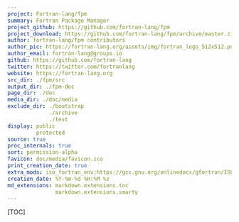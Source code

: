 ```yaml
---
project: Fortran-lang/fpm
summary: Fortran Package Manager
project_github: https://github.com/fortran-lang/fpm
project_download: https://github.com/fortran-lang/fpm/archive/master.zip
author: fortran-lang/fpm contributors
author_pic: https://fortran-lang.org/assets/img/fortran_logo_512x512.png
author_email: fortran-lang@groups.io
github: https://github.com/fortran-lang
twitter: https://twitter.com/fortranlang
website: https://fortran-lang.org
src_dir: ./fpm/src
output_dir: ./fpm-doc
page_dir: ./doc
media_dir: ./doc/media
exclude_dir: ./bootstrap
             ./archive
             ./test
display: public
         protected
source: true
proc_internals: true
sort: permission-alpha
favicon: doc/media/favicon.ico
print_creation_date: true
extra_mods: iso_fortran_env:https://gcc.gnu.org/onlinedocs/gfortran/ISO_005fFORTRAN_005fENV.html
creation_date: %Y-%m-%d %H:%M %z
md_extensions: markdown.extensions.toc
               markdown.extensions.smarty
---
```


[TOC]
